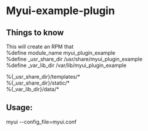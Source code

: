 # Myui-example-plugin

## Things to know
This will create an RPM that  
%define module_name myui_plugin_example  
%define _usr_share_dir /usr/share/myui_plugin_example  
%define _var_lib_dir /var/lib/myui_plugin_example  

%{_usr_share_dir}/templates/*  
%{_usr_share_dir}/static/*  
%{_var_lib_dir}/data/*  



## Usage:

myui --config_file=myui.conf  
